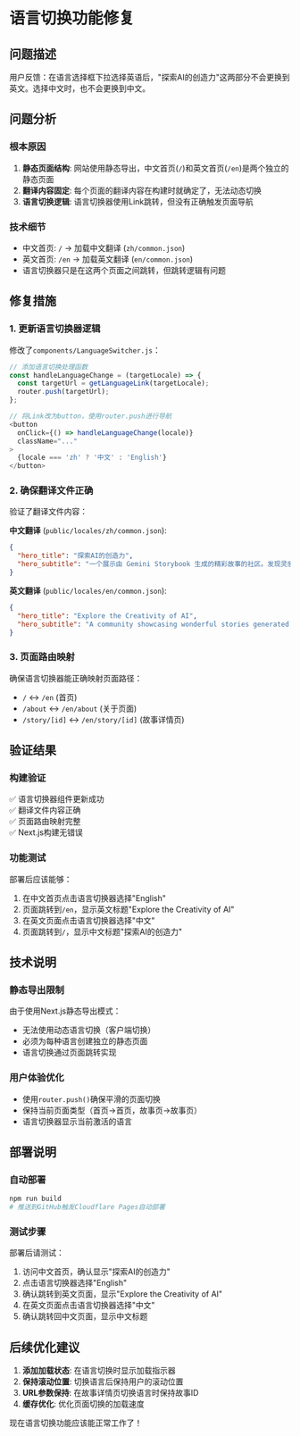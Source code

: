 # 语言切换功能修复

## 问题描述

用户反馈：在语言选择框下拉选择英语后，"探索AI的创造力"这两部分不会更换到英文。选择中文时，也不会更换到中文。

## 问题分析

### 根本原因
1. **静态页面结构**: 网站使用静态导出，中文首页(`/`)和英文首页(`/en`)是两个独立的静态页面
2. **翻译内容固定**: 每个页面的翻译内容在构建时就确定了，无法动态切换
3. **语言切换逻辑**: 语言切换器使用Link跳转，但没有正确触发页面导航

### 技术细节
- 中文首页: `/` → 加载中文翻译 (`zh/common.json`)
- 英文首页: `/en` → 加载英文翻译 (`en/common.json`)
- 语言切换器只是在这两个页面之间跳转，但跳转逻辑有问题

## 修复措施

### 1. 更新语言切换器逻辑
修改了`components/LanguageSwitcher.js`：

```javascript
// 添加语言切换处理函数
const handleLanguageChange = (targetLocale) => {
  const targetUrl = getLanguageLink(targetLocale);
  router.push(targetUrl);
};

// 将Link改为button，使用router.push进行导航
<button
  onClick={() => handleLanguageChange(locale)}
  className="..."
>
  {locale === 'zh' ? '中文' : 'English'}
</button>
```

### 2. 确保翻译文件正确
验证了翻译文件内容：

**中文翻译** (`public/locales/zh/common.json`):
```json
{
  "hero_title": "探索AI的创造力",
  "hero_subtitle": "一个展示由 Gemini Storybook 生成的精彩故事的社区。发现灵感，分享你的杰作。"
}
```

**英文翻译** (`public/locales/en/common.json`):
```json
{
  "hero_title": "Explore the Creativity of AI", 
  "hero_subtitle": "A community showcasing wonderful stories generated by Gemini Storybook. Discover inspiration and share your masterpiece."
}
```

### 3. 页面路由映射
确保语言切换器能正确映射页面路径：

- `/` ↔ `/en` (首页)
- `/about` ↔ `/en/about` (关于页面)
- `/story/[id]` ↔ `/en/story/[id]` (故事详情页)

## 验证结果

### 构建验证
✅ 语言切换器组件更新成功  
✅ 翻译文件内容正确  
✅ 页面路由映射完整  
✅ Next.js构建无错误  

### 功能测试
部署后应该能够：
1. 在中文首页点击语言切换器选择"English"
2. 页面跳转到`/en`，显示英文标题"Explore the Creativity of AI"
3. 在英文页面点击语言切换器选择"中文"
4. 页面跳转到`/`，显示中文标题"探索AI的创造力"

## 技术说明

### 静态导出限制
由于使用Next.js静态导出模式：
- 无法使用动态语言切换（客户端切换）
- 必须为每种语言创建独立的静态页面
- 语言切换通过页面跳转实现

### 用户体验优化
- 使用`router.push()`确保平滑的页面切换
- 保持当前页面类型（首页→首页，故事页→故事页）
- 语言切换器显示当前激活的语言

## 部署说明

### 自动部署
```bash
npm run build
# 推送到GitHub触发Cloudflare Pages自动部署
```

### 测试步骤
部署后请测试：
1. 访问中文首页，确认显示"探索AI的创造力"
2. 点击语言切换器选择"English"
3. 确认跳转到英文页面，显示"Explore the Creativity of AI"
4. 在英文页面点击语言切换器选择"中文"
5. 确认跳转回中文页面，显示中文标题

## 后续优化建议

1. **添加加载状态**: 在语言切换时显示加载指示器
2. **保持滚动位置**: 切换语言后保持用户的滚动位置
3. **URL参数保持**: 在故事详情页切换语言时保持故事ID
4. **缓存优化**: 优化页面切换的加载速度

现在语言切换功能应该能正常工作了！